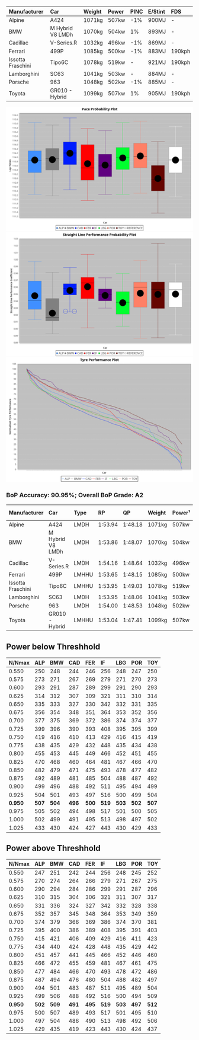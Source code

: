 |Manufacturer|Car|Weight|Power|PINC|E/Stint|FDS|
|:-|:-|:-|:-|:-|:-|:-|
|Alpine|A424|1071kg|507kw|-1%|900MJ|-|
|BMW|M Hybrid V8 LMDh|1070kg|504kw|1%|893MJ|-|
|Cadillac|V-Series.R|1032kg|496kw|-1%|869MJ|-|
|Ferrari|499P|1085kg|500kw|-1%|883MJ|190kph|
|Issotta Fraschini|Tipo6C|1078kg|519kw|-|921MJ|190kph|
|Lamborghini|SC63|1041kg|503kw|-|884MJ|-|
|Porsche|963|1048kg|502kw|-1%|885MJ|-|
|Toyota|GR010 - Hybrid|1099kg|507kw|1%|905MJ|190kph|

![PACECHART](./IMG/ACOMETHOD.png)
![STRAIGHTLINEPERFORMANCECHART](./IMG/ACOMETHOD_sp.png)
![TYREPERFORMANCECHART](./IMG/ACOMETHOD_tw.png)

### BoP Accuracy: 90.95%; Overall BoP Grade: A2
|Manufacturer|Car|Type|RP|QP|Weight|Power¹|Threshhold|PINC|Power²|E/Stint|AVG Vmax|FDS|RDLC|L/Stint|BOP-Grade|ModelAccuracy|ModelPoints|Match%|
|:-|:-|:-|:-|:-|:-|:-|:-|:-|:-|:-|:-|:-|:-|:-|:-|:-|:-|:-|
|Alpine|A424|LMDH|1:53.94|1:48.18|1071kg|507kw|210.0kph|-1%|502kw|900MJ|277.84kph|-|0.99|35|~A1|81.46%|523|99.52%|
|BMW|M Hybrid V8 LMDh|LMDH|1:53.86|1:48.07|1070kg|504kw|210.0kph|1%|509kw|893MJ|274.42kph|-|1.00|35|~A1|98.60%|1690|100.00%|
|Cadillac|V-Series.R|LMDH|1:54.16|1:48.64|1032kg|496kw|210.0kph|-1%|491kw|869MJ|278.74kph|-|1.03|35|+B2|98.38%|1765|80.68%|
|Ferrari|499P|LMHHU|1:53.65|1:48.15|1085kg|500kw|210.0kph|-1%|495kw|883MJ|278.80kph|190kph|1.01|35|~A1|92.24%|2247|96.99%|
|Issotta Fraschini|Tipo6C|LMHHU|1:53.95|1:49.03|1078kg|519kw|210.0kph|-|519kw|921MJ|278.69kph|190kph|1.03|34|+A2|66.67%|96|92.52%|
|Lamborghini|SC63|LMDH|1:53.95|1:48.06|1041kg|503kw|210.0kph|-|503kw|884MJ|277.26kph|-|1.05|35|+B1|96.77%|419|89.41%|
|Porsche|963|LMDH|1:54.00|1:48.53|1048kg|502kw|210.0kph|-1%|497kw|885MJ|278.77kph|-|1.02|35|~A1|96.81%|5438|100.00%|
|Toyota|GR010 - Hybrid|LMHHU|1:53.04|1:47.41|1099kg|507kw|210.0kph|1%|512kw|905MJ|277.70kph|190kph|1.00|35|-D1|86.04%|1751|68.52%|

## Power below Threshhold
|N/Nmax|ALP|BMW|CAD|FER|IF|LBG|POR|TOY|
|:-|:-|:-|:-|:-|:-|:-|:-|:-|
|0.550|250|248|244|246|256|248|247|250|
|0.575|273|271|267|269|279|271|270|273|
|0.600|293|291|287|289|299|291|290|293|
|0.625|314|312|307|309|321|311|310|314|
|0.650|335|333|327|330|342|332|331|335|
|0.675|356|354|348|351|364|353|352|356|
|0.700|377|375|369|372|386|374|374|377|
|0.725|399|396|390|393|408|395|395|399|
|0.750|419|416|410|413|429|416|415|419|
|0.775|438|435|429|432|448|435|434|438|
|0.800|455|453|445|449|466|452|451|455|
|0.825|470|468|460|464|481|467|466|470|
|0.850|482|479|471|475|493|478|477|482|
|0.875|492|489|481|485|504|488|487|492|
|0.900|499|496|488|492|511|495|494|499|
|0.925|504|501|493|497|516|500|499|504|
|**0.950**|**507**|**504**|**496**|**500**|**519**|**503**|**502**|**507**|
|0.975|505|502|494|498|517|501|500|505|
|1.000|502|499|491|495|513|498|497|502|
|1.025|433|430|424|427|443|430|429|433|

## Power above Threshhold
|N/Nmax|ALP|BMW|CAD|FER|IF|LBG|POR|TOY|
|:-|:-|:-|:-|:-|:-|:-|:-|:-|
|0.550|247|251|242|244|256|248|245|252|
|0.575|270|274|264|266|279|271|267|275|
|0.600|290|294|284|286|299|291|287|296|
|0.625|310|315|304|306|321|311|307|317|
|0.650|331|336|324|327|342|332|328|338|
|0.675|352|357|345|348|364|353|349|359|
|0.700|374|379|366|369|386|374|370|381|
|0.725|395|400|386|389|408|395|391|403|
|0.750|415|421|406|409|429|416|411|423|
|0.775|434|440|424|428|448|435|429|442|
|0.800|451|457|441|445|466|452|446|460|
|0.825|466|472|455|459|481|467|461|475|
|0.850|477|484|466|470|493|478|472|486|
|0.875|487|494|476|480|504|488|482|497|
|0.900|494|501|483|487|511|495|489|504|
|0.925|499|506|488|492|516|500|494|509|
|**0.950**|**502**|**509**|**491**|**495**|**519**|**503**|**497**|**512**|
|0.975|500|507|489|493|517|501|495|510|
|1.000|497|504|486|490|513|498|492|506|
|1.025|429|435|419|423|443|430|424|437|
